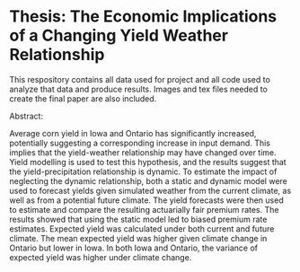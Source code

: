 # Thesis: The Economic Implications of a Changing Yield Weather Relationship

This respository contains all data used for project and all code used to analyze that data and produce results. Images and tex files needed to create the final paper are also included.

Abstract:

Average corn yield in Iowa and Ontario has significantly increased, potentially suggesting a corresponding increase in input demand. This implies that the yield-weather relationship may have changed over time. Yield modelling is used to test this hypothesis, and the results suggest that the yield-precipitation relationship is dynamic. To estimate the impact of neglecting the dynamic relationship, both a static and dynamic model were used to forecast yields given simulated weather from the current climate, as well as from a potential future climate. The yield forecasts were then used to estimate and compare the resulting actuarially fair premium rates. The results showed that using the static model led to biased premium rate estimates. Expected yield was calculated under both current and future climate. The mean expected yield was higher given climate change in Ontario but lower in Iowa. In both Iowa and Ontario, the variance of expected yield was higher under climate change.
